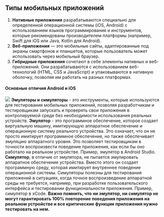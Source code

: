 ## Типы мобильных приложений
1.	**Нативные приложения** разрабатываются специально для определенной операционной системы (iOS, Android) с использованием языков программирования и инструментов, которые рекомендованы производителем платформы (например, Swift для iOS или Java, Kotlin для Android).
2.	**Веб-приложения** — это мобильные сайты, адаптированные под экраны смартфонов и планшетов, которые пользователь может использовать через мобильный браузер.
3.	**Гибридные приложения** сочетают в себе элементы нативных и веб-приложений. Они разрабатываются с использованием веб-технологий (HTML, CSS и JavaScript) и упаковываются в нативную оболочку, позволяя им работать на разных платформах.

#### Основные отличия Android и iOS
![](https://ucarecdn.com/bfeec0a0-0a53-4774-a090-51ea2cb1fb9e/)
**Эмуляторы и симуляторы** - это инструменты, которые используются для тестирования мобильных приложений, позволяя разработчикам и тестировщикам запускать и проверять свои приложения в контролируемой среде без необходимости использования реальных устройств.
**Эмулятор**  - это программное обеспечение, которое создает виртуальную машину, имитирующую аппаратное обеспечение и операционную систему реального устройства. Это означает, что он не просто имитирует программное обеспечение, но также обеспечивает эмуляцию аппаратного уровня. Это позволяет тестировщикам в точности воспроизвести поведение приложения, как если бы оно работало на реальном устройстве. Пример, эмулятор в Android Studio.
**Симулятор**, в отличие от эмулятора, не пытается эмулировать аппаратное обеспечение устройства. Вместо этого он создает программную среду, которая имитирует внутреннее поведение операционной системы. Симуляторы полезны для тестирования приложений в ситуациях, когда точное воспроизведение аппаратной среды не требуется, например, при разработке пользовательского интерфейса и тестировании функциональности приложения. Пример, симулятор в xCode.
**Важно помнить, что ни эмулятор, ни симулятор не могут гарантировать 100% повторение поведения приложения на реальном устройстве и все критические функции приложения нужно тестировать на нем.**
